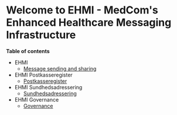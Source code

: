 # Welcome to EHMI - MedCom's Enhanced Healthcare Messaging Infrastructure

**Table of contents**

- EHMI 
  - [Message sending and sharing](/assets/documents/message-sending-and-sharing/index.md)
- EHMI Postkasseregister
  - [Postkasseregister](/assets/documents/postkasseregister/index.md)
- EHMI Sundhedsadressering
  - [Sundhedsadressering](/assets/documents/sundhedsadressering/index.md)
- EHMI Governance
  - [Governance](/assets/documents/governance/index.md)
